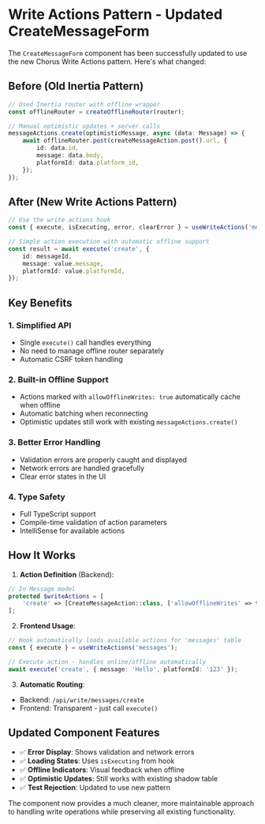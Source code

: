 # Write Actions Pattern - Updated CreateMessageForm

The `CreateMessageForm` component has been successfully updated to use the new Chorus Write Actions pattern. Here's what changed:

## Before (Old Inertia Pattern)
```typescript
// Used Inertia router with offline wrapper
const offlineRouter = createOfflineRouter(router);

// Manual optimistic updates + server calls
messageActions.create(optimisticMessage, async (data: Message) => {
    await offlineRouter.post(createMessageAction.post().url, {
        id: data.id,
        message: data.body,
        platformId: data.platform_id,
    });
});
```

## After (New Write Actions Pattern)
```typescript
// Use the write actions hook
const { execute, isExecuting, error, clearError } = useWriteActions('messages');

// Simple action execution with automatic offline support
const result = await execute('create', {
    id: messageId,
    message: value.message,
    platformId: value.platformId,
});
```

## Key Benefits

### 1. **Simplified API**
- Single `execute()` call handles everything
- No need to manage offline router separately
- Automatic CSRF token handling

### 2. **Built-in Offline Support**
- Actions marked with `allowOfflineWrites: true` automatically cache when offline
- Automatic batching when reconnecting
- Optimistic updates still work with existing `messageActions.create()`

### 3. **Better Error Handling**
- Validation errors are properly caught and displayed
- Network errors are handled gracefully
- Clear error states in the UI

### 4. **Type Safety**
- Full TypeScript support
- Compile-time validation of action parameters
- IntelliSense for available actions

## How It Works

1. **Action Definition** (Backend):
```php
// In Message model
protected $writeActions = [
    'create' => [CreateMessageAction::class, ['allowOfflineWrites' => true]],
];
```

2. **Frontend Usage**:
```typescript
// Hook automatically loads available actions for 'messages' table
const { execute } = useWriteActions('messages');

// Execute action - handles online/offline automatically
await execute('create', { message: 'Hello', platformId: '123' });
```

3. **Automatic Routing**:
- Backend: `/api/write/messages/create`
- Frontend: Transparent - just call `execute()`

## Updated Component Features

- ✅ **Error Display**: Shows validation and network errors
- ✅ **Loading States**: Uses `isExecuting` from hook
- ✅ **Offline Indicators**: Visual feedback when offline
- ✅ **Optimistic Updates**: Still works with existing shadow table
- ✅ **Test Rejection**: Updated to use new pattern

The component now provides a much cleaner, more maintainable approach to handling write operations while preserving all existing functionality.
